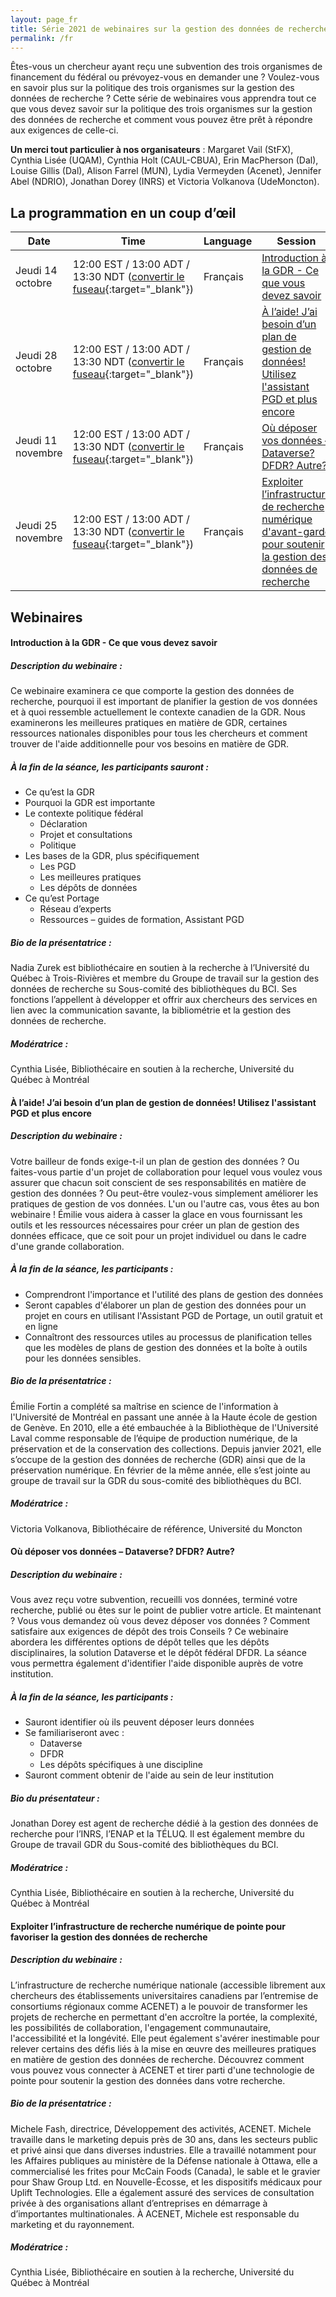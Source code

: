 ```yaml
---
layout: page_fr
title: Série 2021 de webinaires sur la gestion des données de recherche
permalink: /fr
---
```

Êtes-vous un chercheur ayant reçu une subvention des trois organismes de financement du fédéral ou prévoyez-vous en demander une ? Voulez-vous en savoir plus sur la politique des trois organismes sur la gestion des données de recherche ? Cette série de webinaires vous apprendra tout ce que vous devez savoir sur la politique des trois organismes sur la gestion des données de recherche et comment vous pouvez être prêt à répondre aux exigences de celle-ci.

<b>Un merci tout particulier à nos organisateurs</b> : Margaret Vail (StFX), Cynthia Lisée (UQAM), Cynthia Holt (CAUL-CBUA), Erin MacPherson (Dal), Louise Gillis (Dal), Alison Farrel (MUN), Lydia Vermeyden (Acenet), Jennifer Abel (NDRIO), Jonathan Dorey (INRS) et Victoria Volkanova (UdeMoncton).

## La programmation en un coup d’œil

| Date | Time | Language | Session | Register |
| ---- | ---- | -------- | ------- | -------- |
| Jeudi 14 octobre | 12:00 EST / 13:00 ADT / 13:30 NDT ([convertir le fuseau](https://dateful.com/time-zone-converter?t=1pm&d=2021-10-14&tz2=Atlantic-Daylight-Time-ADT){:target="_blank"}) | Français | [Introduction à la GDR - Ce que vous devez savoir](#gdr) | [Inscription](https://stfx.libcal.com/language/change?lang=fr&url=https://stfx.libcal.com/calendar/caul/gdr){:target="_blank"} |
| Jeudi 28 octobre |12:00 EST / 13:00 ADT / 13:30 NDT ([convertir le fuseau](https://dateful.com/time-zone-converter?t=1pm&d=2021-10-28&tz2=Atlantic-Daylight-Time-ADT){:target="_blank"}) | Français | [À l’aide! J’ai besoin d’un plan de gestion de données! Utilisez l'assistant PGD et plus encore](#dmp) | [Inscription](https://stfx.libcal.com/language/change?lang=fr&url=https://stfx.libcal.com/calendar/caul/aide){:target="_blank"} |
| Jeudi 11 novembre | 12:00 EST / 13:00 ADT / 13:30 NDT ([convertir le fuseau](https://dateful.com/time-zone-converter?t=1pm&d=2021-11-11&tz2=Atlantic-Daylight-Time-ADT){:target="_blank"}) | Français | [Où déposer vos données – Dataverse? DFDR? Autre?](#dataverse) | [Inscription](https://stfx.libcal.com/language/change?lang=fr&url=https://stfx.libcal.com/calendar/caul/dataverse2){:target="_blank"} |
| Jeudi 25 novembre | 12:00 EST / 13:00 ADT / 13:30 NDT ([convertir le fuseau](https://dateful.com/time-zone-converter?t=12pm&d=2021-11-25&tz2=Atlantic-Standard-Time-AST){:target="_blank"}) | Français | [Exploiter l’infrastructure de recherche numérique d'avant-garde pour soutenir la gestion des données de recherche](#cc) | [Inscription](https://stfx.libcal.com/language/change?lang=fr&url=https://stfx.libcal.com/calendar/caul/acenet2){:target="_blank"} |

## Webinaires

#### <a id="gdr"></a>Introduction à la GDR - Ce que vous devez savoir

##### Description du webinaire :  
Ce webinaire examinera ce que comporte la gestion des données de recherche, pourquoi il est important de planifier la gestion de vos données et à quoi ressemble actuellement le contexte canadien de la GDR. Nous examinerons les meilleures pratiques en matière de GDR, certaines ressources nationales disponibles pour tous les chercheurs et comment trouver de l'aide additionnelle pour vos besoins en matière de GDR.

##### À la fin de la séance, les participants sauront : 
- Ce qu’est la GDR
- Pourquoi la GDR est importante
- Le contexte politique fédéral
    - Déclaration
    - Projet et consultations
    - Politique 
- Les bases de la GDR, plus spécifiquement 
    - Les PGD
    - Les meilleures pratiques
    - Les dépôts de données
- Ce qu’est Portage
    - Réseau d’experts
    - Ressources – guides de formation, Assistant PGD

##### Bio de la présentatrice :
Nadia Zurek est bibliothécaire en soutien à la recherche à l’Université du Québec à Trois-Rivières et membre du Groupe de travail sur la gestion des données de recherche su Sous-comité des bibliothèques du BCI. Ses fonctions l’appellent à développer et offrir aux chercheurs des services en lien avec la communication savante, la bibliométrie et la gestion des données de recherche.

##### Modératrice : 
Cynthia Lisée, Bibliothécaire en soutien à la recherche, Université du Québec à Montréal 

#### <a id="dmp"></a>À l’aide! J’ai besoin d’un plan de gestion de données! Utilisez l'assistant PGD et plus encore

##### Description du webinaire :  
Votre bailleur de fonds exige-t-il un plan de gestion des données ? Ou faites-vous partie d'un projet de collaboration pour lequel vous voulez vous assurer que chacun soit conscient de ses responsabilités en matière de gestion des données ? Ou peut-être voulez-vous simplement améliorer les pratiques de gestion de vos données. L'un ou l'autre cas, vous êtes au bon webinaire ! Émilie vous aidera à casser la glace en vous fournissant les outils et les ressources nécessaires pour créer un plan de gestion des données efficace, que ce soit pour un projet individuel ou dans le cadre d'une grande collaboration.

##### À la fin de la séance, les participants  : 
+ Comprendront l'importance et l'utilité des plans de gestion des données
+ Seront capables d'élaborer un plan de gestion des données pour un projet en cours en utilisant l'Assistant PGD de Portage, un outil gratuit et en ligne
+ Connaîtront des ressources utiles au processus de planification telles que les modèles de plans de gestion des données et la boîte à outils pour les données sensibles.

##### Bio de la présentatrice : 
Émilie Fortin a complété sa maîtrise en science de l'information à l'Université de Montréal en passant une année à la Haute école de gestion de Genève. En 2010, elle a été embauchée à la Bibliothèque de l'Université Laval comme responsable de l’équipe de production numérique, de la préservation et de la conservation des collections. Depuis janvier 2021, elle s’occupe de la gestion des données de recherche (GDR) ainsi que de la préservation numérique. En février de la même année, elle s’est jointe au groupe de travail sur la GDR du sous-comité des bibliothèques du BCI.

##### Modératrice : 
Victoria Volkanova, Bibliothécaire de référence, Université du Moncton 

#### <a id="dataverse"></a>Où déposer vos données – Dataverse? DFDR? Autre?

##### Description du webinaire :  
Vous avez reçu votre subvention, recueilli vos données, terminé votre recherche, publié ou êtes sur le point de publier votre article. Et maintenant ? Vous vous demandez où vous devez déposer vos données ? Comment satisfaire aux exigences de dépôt des trois Conseils ? Ce webinaire abordera les différentes options de dépôt telles que les dépôts disciplinaires, la solution Dataverse et le dépôt fédéral DFDR. La séance vous permettra également d'identifier l'aide disponible auprès de votre institution.

##### À la fin de la séance, les participants :
- Sauront identifier où ils peuvent déposer leurs données
- Se familiariseront avec :
    - Dataverse
    - DFDR
    - Les dépôts spécifiques à une discipline
- Sauront comment obtenir de l'aide au sein de leur institution

##### Bio du présentateur :
Jonathan Dorey est agent de recherche dédié à la gestion des données de recherche pour l’INRS, l’ENAP et la TÉLUQ. Il est également membre du Groupe de travail GDR du Sous-comité des bibliothèques du BCI.

##### Modératrice : 
Cynthia Lisée, Bibliothécaire en soutien à la recherche, Université du Québec à Montréal 

#### <a id="cc"></a>Exploiter l’infrastructure de recherche numérique de pointe pour favoriser la gestion des données de recherche

##### Description du webinaire :
L’infrastructure de recherche numérique nationale (accessible librement aux chercheurs des établissements universitaires canadiens par l’entremise de consortiums régionaux comme ACENET) a le pouvoir de transformer les projets de recherche en permettant d'en accroître la portée, la complexité, les possibilités de collaboration, l'engagement communautaire, l'accessibilité et la longévité. Elle peut également s'avérer inestimable pour relever certains des défis liés à la mise en œuvre des meilleures pratiques en matière de gestion des données de recherche. Découvrez comment vous pouvez vous connecter à ACENET et tirer parti d'une technologie de pointe pour soutenir la gestion des données dans votre recherche.  

##### Bio de la présentatrice :
Michele Fash, directrice, Développement des activités, ACENET. Michele travaille dans le marketing depuis près de 30 ans, dans les secteurs public et privé ainsi que dans diverses industries. Elle a travaillé notamment pour les Affaires publiques au ministère de la Défense nationale à Ottawa, elle a commercialisé les frites pour McCain Foods (Canada), le sable et le gravier pour Shaw Group Ltd. en Nouvelle-Écosse, et les dispositifs médicaux pour Uplift Technologies. Elle a également assuré des services de consultation privée à des organisations allant d’entreprises en démarrage à d’importantes multinationales. À ACENET, Michele est responsable du marketing et du rayonnement.

##### Modératrice : 
Cynthia Lisée, Bibliothécaire en soutien à la recherche, Université du Québec à Montréal 
